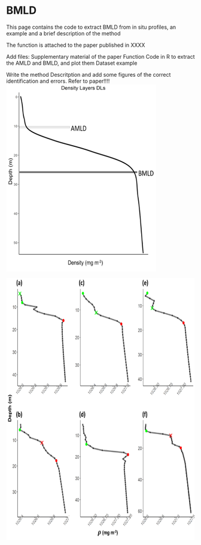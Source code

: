 # BMLD
This page contains the code to extract BMLD from in situ profiles, an example and a brief description of the method

The function is attached to the paper published in XXXX

Add files:
Supplementary material of the paper
Function
Code in R to extract the AMLD and BMLD, and plot them
Dataset example

Write the method 
Descritption
and add some figures of the correct identification and errors. Refer to paper!!!!
<img src="Plots/AMLD_BMLD.png" width="400" height="500" />

<img src="Plots/figA01.png" width="700" height="700" />

